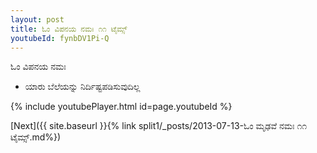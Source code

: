 ```yaml
---
layout: post
title: ಓಂ ವಿಪನಯ ನಮಃ ೧೧ ಟೈಮ್ಸ್
youtubeId: fynbDV1Pi-Q
---
```

 
 
 ಓಂ ವಿಪನಯ ನಮಃ  
 
 -  ಯಾರು ಬೆಲೆಯನ್ನು ನಿರ್ದಿಷ್ಟಪಡಿಸುವುದಿಲ್ಲ 
 
  
 
  
 
 
 
 
 
 


{% include youtubePlayer.html id=page.youtubeId %}
 
[Next]({{ site.baseurl }}{% link  split1/_posts/2013-07-13-ಓಂ ಮೃಢವೆ ನಮಃ ೧೧ ಟೈಮ್ಸ್.md%})
 
